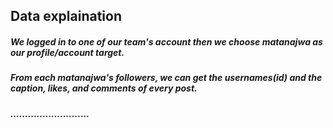 ## **Data explaination**
##### We logged in to one of our team's account then we choose matanajwa as our profile/account target.
##### From each matanajwa's followers, we can get the usernames(id) and the caption, likes, and comments of every post.
##### ...........................
